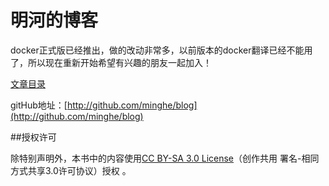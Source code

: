 明河的博客
===

 docker正式版已经推出，做的改动非常多，以前版本的docker翻译已经不能用了，所以现在重新开始希望有兴趣的朋友一起加入！


[文章目录](./SUMMARY.md)

gitHub地址：[http://github.com/minghe/blog](http://github.com/minghe/blog)


##授权许可

除特别声明外，本书中的内容使用[CC BY-SA 3.0 License](http://creativecommons.org/licenses/by-sa/3.0/)（创作共用 署名-相同方式共享3.0许可协议）授权 。



